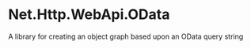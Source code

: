 Net.Http.WebApi.OData
=====================

A library for creating an object graph based upon an OData query string

